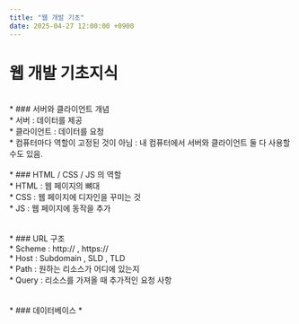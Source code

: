 ```yaml
---
title: "웹 개발 기초"
date: 2025-04-27 12:00:00 +0900
---
```


# 웹 개발 기초지식 
<br>
* ### 서버와 클라이언트 개념 <br>
  * 서버 : 데이터를 제공 <br>
  * 클라이언트 : 데이터를 요청 <br> 
  * 컴퓨터마다 역할이 고정된 것이 아님 : 내 컴퓨터에서 서버와 클라이언트 둘 다 사용할 수도 있음. 
<br><br>
* ### HTML / CSS / JS 의 역할 <br>
  * HTML : 웹 페이지의 뼈대 <br>
  * CSS : 웹 페이지에 디자인을 꾸미는 것 <br>
  * JS : 웹 페이지에 동작을 추가 <br>
<br><br>
* ### URL 구조 <br>
  * Scheme : http:// , https:// <br>
  * Host : Subdomain , SLD , TLD <br>
  * Path : 원하는 리소스가 어디에 있는지<br>
  * Query : 리소스를 가져올 때 추가적인 요청 사항<br>
<br><br>
* ### 데이터베이스 
  * 
